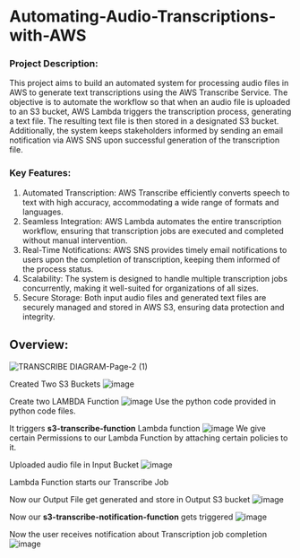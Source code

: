 # Automating-Audio-Transcriptions-with-AWS
### **Project Description:**
This project aims to build an automated system for processing audio files in AWS to generate text transcriptions using the AWS Transcribe Service. The objective is to automate the workflow so that when an audio file is uploaded to an S3 bucket, AWS Lambda triggers the transcription process, generating a text file. The resulting text file is then stored in a designated S3 bucket. Additionally, the system keeps stakeholders informed by sending an email notification via AWS SNS upon successful generation of the transcription file.

### **Key Features:**
1. Automated Transcription: AWS Transcribe efficiently converts speech to text with high accuracy, accommodating a wide range of formats and languages.
2. Seamless Integration: AWS Lambda automates the entire transcription workflow, ensuring that transcription jobs are executed and completed without manual intervention.
3. Real-Time Notifications: AWS SNS provides timely email notifications to users upon the completion of transcription, keeping them informed of the process status.
4. Scalability: The system is designed to handle multiple transcription jobs concurrently, making it well-suited for organizations of all sizes.
5. Secure Storage: Both input audio files and generated text files are securely managed and stored in AWS S3, ensuring data protection and integrity.

## **Overview:**
![TRANSCRIBE DIAGRAM-Page-2 (1)](https://github.com/user-attachments/assets/3c474d2d-1270-44ab-bbe3-c67931b94a66)

Created Two S3 Buckets
![image](https://github.com/user-attachments/assets/13a7b7ab-610c-4406-b816-340e4d7f9f64)

Create two LAMBDA Function
![image](https://github.com/user-attachments/assets/0b8d2a2f-b9c5-4116-80ba-46d20e324680)
Use the python code provided in python code files.


It triggers **s3-transcribe-function** Lambda function 
![image](https://github.com/user-attachments/assets/56e45feb-5632-434b-b4e6-1802275bc036)
We give certain Permissions to our Lambda Function by attaching certain policies to it.

Uploaded audio file in Input Bucket
![image](https://github.com/user-attachments/assets/4aff7d18-6921-449e-8997-94b2e9a5e2be)

Lambda Function starts our Transcribe Job

Now our Output File get generated and store in Output S3 bucket
![image](https://github.com/user-attachments/assets/f4b34151-b5d3-4c97-a67d-33353f6af088)

Now our **s3-transcribe-notification-function** gets triggered 
![image](https://github.com/user-attachments/assets/891f6490-fb39-40d9-85de-9d140c621874)

Now the user receives notification about Transcription job completion
![image](https://github.com/user-attachments/assets/e40562ba-8b4d-4d44-a317-e329d7fcd8d3)

